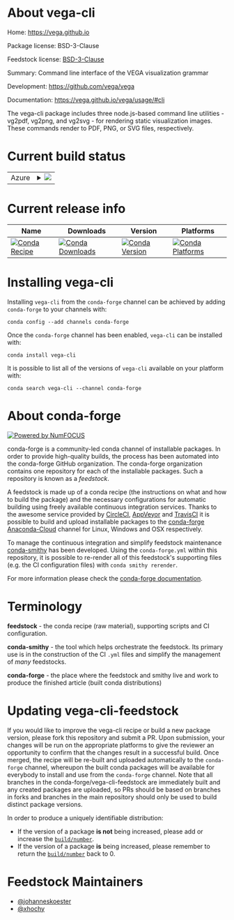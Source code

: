 About vega-cli
==============

Home: https://vega.github.io

Package license: BSD-3-Clause

Feedstock license: [BSD-3-Clause](https://github.com/conda-forge/vega-cli-feedstock/blob/master/LICENSE.txt)

Summary: Command line interface of the VEGA visualization grammar

Development: https://github.com/vega/vega

Documentation: https://vega.github.io/vega/usage/#cli

The vega-cli package includes three node.js-based command line utilities -
vg2pdf, vg2png, and vg2svg - for rendering static visualization images.
These commands render to PDF, PNG, or SVG files, respectively.


Current build status
====================


<table>
    
  <tr>
    <td>Azure</td>
    <td>
      <details>
        <summary>
          <a href="https://dev.azure.com/conda-forge/feedstock-builds/_build/latest?definitionId=6652&branchName=master">
            <img src="https://dev.azure.com/conda-forge/feedstock-builds/_apis/build/status/vega-cli-feedstock?branchName=master">
          </a>
        </summary>
        <table>
          <thead><tr><th>Variant</th><th>Status</th></tr></thead>
          <tbody><tr>
              <td>linux_64_nodejs12</td>
              <td>
                <a href="https://dev.azure.com/conda-forge/feedstock-builds/_build/latest?definitionId=6652&branchName=master">
                  <img src="https://dev.azure.com/conda-forge/feedstock-builds/_apis/build/status/vega-cli-feedstock?branchName=master&jobName=linux&configuration=linux_64_nodejs12" alt="variant">
                </a>
              </td>
            </tr><tr>
              <td>linux_64_nodejs14</td>
              <td>
                <a href="https://dev.azure.com/conda-forge/feedstock-builds/_build/latest?definitionId=6652&branchName=master">
                  <img src="https://dev.azure.com/conda-forge/feedstock-builds/_apis/build/status/vega-cli-feedstock?branchName=master&jobName=linux&configuration=linux_64_nodejs14" alt="variant">
                </a>
              </td>
            </tr><tr>
              <td>linux_64_nodejs15</td>
              <td>
                <a href="https://dev.azure.com/conda-forge/feedstock-builds/_build/latest?definitionId=6652&branchName=master">
                  <img src="https://dev.azure.com/conda-forge/feedstock-builds/_apis/build/status/vega-cli-feedstock?branchName=master&jobName=linux&configuration=linux_64_nodejs15" alt="variant">
                </a>
              </td>
            </tr><tr>
              <td>osx_64_nodejs12</td>
              <td>
                <a href="https://dev.azure.com/conda-forge/feedstock-builds/_build/latest?definitionId=6652&branchName=master">
                  <img src="https://dev.azure.com/conda-forge/feedstock-builds/_apis/build/status/vega-cli-feedstock?branchName=master&jobName=osx&configuration=osx_64_nodejs12" alt="variant">
                </a>
              </td>
            </tr><tr>
              <td>osx_64_nodejs14</td>
              <td>
                <a href="https://dev.azure.com/conda-forge/feedstock-builds/_build/latest?definitionId=6652&branchName=master">
                  <img src="https://dev.azure.com/conda-forge/feedstock-builds/_apis/build/status/vega-cli-feedstock?branchName=master&jobName=osx&configuration=osx_64_nodejs14" alt="variant">
                </a>
              </td>
            </tr><tr>
              <td>osx_64_nodejs15</td>
              <td>
                <a href="https://dev.azure.com/conda-forge/feedstock-builds/_build/latest?definitionId=6652&branchName=master">
                  <img src="https://dev.azure.com/conda-forge/feedstock-builds/_apis/build/status/vega-cli-feedstock?branchName=master&jobName=osx&configuration=osx_64_nodejs15" alt="variant">
                </a>
              </td>
            </tr><tr>
              <td>win_64</td>
              <td>
                <a href="https://dev.azure.com/conda-forge/feedstock-builds/_build/latest?definitionId=6652&branchName=master">
                  <img src="https://dev.azure.com/conda-forge/feedstock-builds/_apis/build/status/vega-cli-feedstock?branchName=master&jobName=win&configuration=win_64_" alt="variant">
                </a>
              </td>
            </tr>
          </tbody>
        </table>
      </details>
    </td>
  </tr>
</table>

Current release info
====================

| Name | Downloads | Version | Platforms |
| --- | --- | --- | --- |
| [![Conda Recipe](https://img.shields.io/badge/recipe-vega--cli-green.svg)](https://anaconda.org/conda-forge/vega-cli) | [![Conda Downloads](https://img.shields.io/conda/dn/conda-forge/vega-cli.svg)](https://anaconda.org/conda-forge/vega-cli) | [![Conda Version](https://img.shields.io/conda/vn/conda-forge/vega-cli.svg)](https://anaconda.org/conda-forge/vega-cli) | [![Conda Platforms](https://img.shields.io/conda/pn/conda-forge/vega-cli.svg)](https://anaconda.org/conda-forge/vega-cli) |

Installing vega-cli
===================

Installing `vega-cli` from the `conda-forge` channel can be achieved by adding `conda-forge` to your channels with:

```
conda config --add channels conda-forge
```

Once the `conda-forge` channel has been enabled, `vega-cli` can be installed with:

```
conda install vega-cli
```

It is possible to list all of the versions of `vega-cli` available on your platform with:

```
conda search vega-cli --channel conda-forge
```


About conda-forge
=================

[![Powered by NumFOCUS](https://img.shields.io/badge/powered%20by-NumFOCUS-orange.svg?style=flat&colorA=E1523D&colorB=007D8A)](http://numfocus.org)

conda-forge is a community-led conda channel of installable packages.
In order to provide high-quality builds, the process has been automated into the
conda-forge GitHub organization. The conda-forge organization contains one repository
for each of the installable packages. Such a repository is known as a *feedstock*.

A feedstock is made up of a conda recipe (the instructions on what and how to build
the package) and the necessary configurations for automatic building using freely
available continuous integration services. Thanks to the awesome service provided by
[CircleCI](https://circleci.com/), [AppVeyor](https://www.appveyor.com/)
and [TravisCI](https://travis-ci.com/) it is possible to build and upload installable
packages to the [conda-forge](https://anaconda.org/conda-forge)
[Anaconda-Cloud](https://anaconda.org/) channel for Linux, Windows and OSX respectively.

To manage the continuous integration and simplify feedstock maintenance
[conda-smithy](https://github.com/conda-forge/conda-smithy) has been developed.
Using the ``conda-forge.yml`` within this repository, it is possible to re-render all of
this feedstock's supporting files (e.g. the CI configuration files) with ``conda smithy rerender``.

For more information please check the [conda-forge documentation](https://conda-forge.org/docs/).

Terminology
===========

**feedstock** - the conda recipe (raw material), supporting scripts and CI configuration.

**conda-smithy** - the tool which helps orchestrate the feedstock.
                   Its primary use is in the construction of the CI ``.yml`` files
                   and simplify the management of *many* feedstocks.

**conda-forge** - the place where the feedstock and smithy live and work to
                  produce the finished article (built conda distributions)


Updating vega-cli-feedstock
===========================

If you would like to improve the vega-cli recipe or build a new
package version, please fork this repository and submit a PR. Upon submission,
your changes will be run on the appropriate platforms to give the reviewer an
opportunity to confirm that the changes result in a successful build. Once
merged, the recipe will be re-built and uploaded automatically to the
`conda-forge` channel, whereupon the built conda packages will be available for
everybody to install and use from the `conda-forge` channel.
Note that all branches in the conda-forge/vega-cli-feedstock are
immediately built and any created packages are uploaded, so PRs should be based
on branches in forks and branches in the main repository should only be used to
build distinct package versions.

In order to produce a uniquely identifiable distribution:
 * If the version of a package **is not** being increased, please add or increase
   the [``build/number``](https://docs.conda.io/projects/conda-build/en/latest/resources/define-metadata.html#build-number-and-string).
 * If the version of a package **is** being increased, please remember to return
   the [``build/number``](https://docs.conda.io/projects/conda-build/en/latest/resources/define-metadata.html#build-number-and-string)
   back to 0.

Feedstock Maintainers
=====================

* [@johanneskoester](https://github.com/johanneskoester/)
* [@xhochy](https://github.com/xhochy/)

